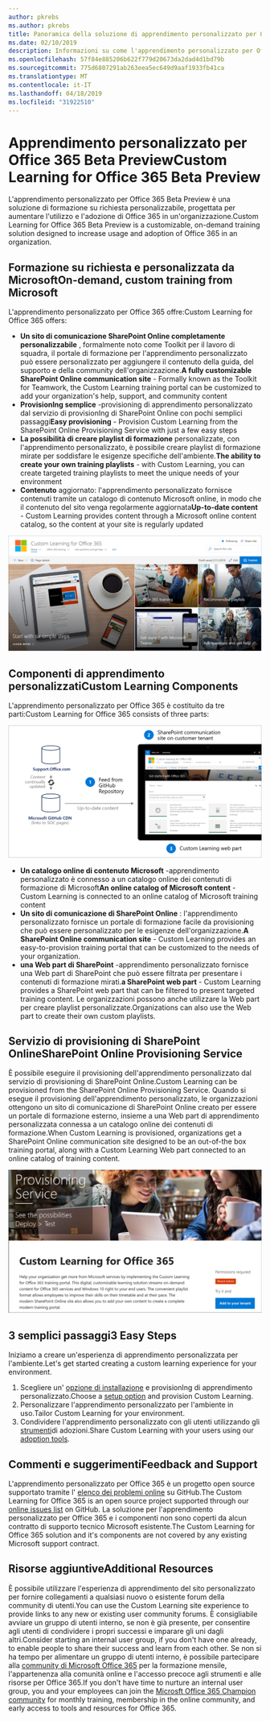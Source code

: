```yaml
---
author: pkrebs
ms.author: pkrebs
title: Panoramica della soluzione di apprendimento personalizzato per Office 365 Open Source
ms.date: 02/10/2019
description: Informazioni su come l'apprendimento personalizzato per Office 365 può accelerare l'utilizzo e l'adozione di Office 365 nell'organizzazione. Le soluzioni disponibili includono una Web part di SharePoint Online personalizzata e un sito di formazione per la comunicazione di SharePoint Online moderno che può essere facilmente eseguito per il provisioning del tenant di Office 365.
ms.openlocfilehash: 57f84e885206b622f779d20673da2dad4d1bd79b
ms.sourcegitcommit: 775d6807291ab263eea5ec649d9aaf1933fb41ca
ms.translationtype: MT
ms.contentlocale: it-IT
ms.lasthandoff: 04/18/2019
ms.locfileid: "31922510"
---
```

# <a name="custom-learning-for-office-365-beta-preview"></a><span data-ttu-id="322c9-104">Apprendimento personalizzato per Office 365 Beta Preview</span><span class="sxs-lookup"><span data-stu-id="322c9-104">Custom Learning for Office 365 Beta Preview</span></span>
<span data-ttu-id="322c9-105">L'apprendimento personalizzato per Office 365 Beta Preview è una soluzione di formazione su richiesta personalizzabile, progettata per aumentare l'utilizzo e l'adozione di Office 365 in un'organizzazione.</span><span class="sxs-lookup"><span data-stu-id="322c9-105">Custom Learning for Office 365 Beta Preview is a customizable, on-demand training solution designed to increase usage and adoption of Office 365 in an organization.</span></span>  

## <a name="on-demand-custom-training-from-microsoft"></a><span data-ttu-id="322c9-106">Formazione su richiesta e personalizzata da Microsoft</span><span class="sxs-lookup"><span data-stu-id="322c9-106">On-demand, custom training from Microsoft</span></span>

<span data-ttu-id="322c9-107">L'apprendimento personalizzato per Office 365 offre:</span><span class="sxs-lookup"><span data-stu-id="322c9-107">Custom Learning for Office 365 offers:</span></span>

- <span data-ttu-id="322c9-108">**Un sito di comunicazione SharePoint Online completamente personalizzabile** , formalmente noto come Toolkit per il lavoro di squadra, il portale di formazione per l'apprendimento personalizzato può essere personalizzato per aggiungere il contenuto della guida, del supporto e della community dell'organizzazione.</span><span class="sxs-lookup"><span data-stu-id="322c9-108">**A fully customizable SharePoint Online communication site** - Formally known as the Toolkit for Teamwork, the Custom Learning training portal can be customized to add your organization's help, support, and community content</span></span>
- <span data-ttu-id="322c9-109">**ProvisionIng semplice** -provisioning di apprendimento personalizzato dal servizio di provisionIng di SharePoint Online con pochi semplici passaggi</span><span class="sxs-lookup"><span data-stu-id="322c9-109">**Easy provisioning** - Provision Custom Learning from the SharePoint Online Provisioning Service with just a few easy steps</span></span>
- <span data-ttu-id="322c9-110">**La possibilità di creare playlist di formazione** personalizzate, con l'apprendimento personalizzato, è possibile creare playlist di formazione mirate per soddisfare le esigenze specifiche dell'ambiente.</span><span class="sxs-lookup"><span data-stu-id="322c9-110">**The ability to create your own training playlists** - with Custom Learning, you can create targeted training playlists to meet the unique needs of your environment</span></span>
- <span data-ttu-id="322c9-111">**Contenuto** aggiornato: l'apprendimento personalizzato fornisce contenuti tramite un catalogo di contenuto Microsoft online, in modo che il contenuto del sito venga regolarmente aggiornata</span><span class="sxs-lookup"><span data-stu-id="322c9-111">**Up-to-date content** - Custom Learning provides content through a Microsoft online content catalog, so the content at your site is regularly updated</span></span>

![CG-Introducing. png](media/cg-introducing.png)

## <a name="custom-learning-components"></a><span data-ttu-id="322c9-113">Componenti di apprendimento personalizzati</span><span class="sxs-lookup"><span data-stu-id="322c9-113">Custom Learning Components</span></span>
<span data-ttu-id="322c9-114">L'apprendimento personalizzato per Office 365 è costituito da tre parti:</span><span class="sxs-lookup"><span data-stu-id="322c9-114">Custom Learning for Office 365 consists of three parts:</span></span> 

![CG-howitworks. png](media/cg-howitworks.png)

- <span data-ttu-id="322c9-116">**Un catalogo online di contenuto Microsoft** -apprendimento personalizzato è connesso a un catalogo online dei contenuti di formazione di Microsoft</span><span class="sxs-lookup"><span data-stu-id="322c9-116">**An online catalog of Microsoft content** - Custom Learning is connected to an online catalog of Microsoft training content</span></span>
- <span data-ttu-id="322c9-117">**Un sito di comunicazione di SharePoint Online** : l'apprendimento personalizzato fornisce un portale di formazione facile da provisioning che può essere personalizzato per le esigenze dell'organizzazione.</span><span class="sxs-lookup"><span data-stu-id="322c9-117">**A SharePoint Online communication site** - Custom Learning provides an easy-to-provision training portal that can be customized to the needs of your organization.</span></span>
- <span data-ttu-id="322c9-118">**una Web part di SharePoint** -apprendimento personalizzato fornisce una Web part di SharePoint che può essere filtrata per presentare i contenuti di formazione mirati.</span><span class="sxs-lookup"><span data-stu-id="322c9-118">**a SharePoint web part** - Custom Learning provides a SharePoint web part that can be filtered to present targeted training content.</span></span> <span data-ttu-id="322c9-119">Le organizzazioni possono anche utilizzare la Web part per creare playlist personalizzate.</span><span class="sxs-lookup"><span data-stu-id="322c9-119">Organizations can also use the Web part to create their own custom playlists.</span></span>

## <a name="sharepoint-online-provisioning-service"></a><span data-ttu-id="322c9-120">Servizio di provisioning di SharePoint Online</span><span class="sxs-lookup"><span data-stu-id="322c9-120">SharePoint Online Provisioning Service</span></span> 
<span data-ttu-id="322c9-121">È possibile eseguire il provisioning dell'apprendimento personalizzato dal servizio di provisioning di SharePoint Online.</span><span class="sxs-lookup"><span data-stu-id="322c9-121">Custom Learning can be provisioned from the SharePoint Online Provisioning Service.</span></span> <span data-ttu-id="322c9-122">Quando si esegue il provisioning dell'apprendimento personalizzato, le organizzazioni ottengono un sito di comunicazione di SharePoint Online creato per essere un portale di formazione esterno, insieme a una Web part di apprendimento personalizzata connessa a un catalogo online dei contenuti di formazione.</span><span class="sxs-lookup"><span data-stu-id="322c9-122">When Custom Learning is provisioned, organizations get a SharePoint Online communication site designed to be an out-of-the box training portal, along with a Custom Learning Web part connected to an online catalog of training content.</span></span> 

![CG-provision. png](media/cg-provision.png)

## <a name="3-easy-steps"></a><span data-ttu-id="322c9-124">3 semplici passaggi</span><span class="sxs-lookup"><span data-stu-id="322c9-124">3 Easy Steps</span></span>
<span data-ttu-id="322c9-125">Iniziamo a creare un'esperienza di apprendimento personalizzata per l'ambiente.</span><span class="sxs-lookup"><span data-stu-id="322c9-125">Let's get started creating a custom learning experience for your environment.</span></span>
1. <span data-ttu-id="322c9-126">Scegliere un' [opzione di installazione](custom_setupoptions.md) e provisionIng di apprendimento personalizzato.</span><span class="sxs-lookup"><span data-stu-id="322c9-126">Choose a [setup option](custom_setupoptions.md) and provision Custom Learning.</span></span>  
2. <span data-ttu-id="322c9-127">Personalizzare l'apprendimento personalizzato per l'ambiente in uso.</span><span class="sxs-lookup"><span data-stu-id="322c9-127">Tailor Custom Learning for your environment.</span></span>
3. <span data-ttu-id="322c9-128">Condividere l'apprendimento personalizzato con gli utenti utilizzando gli [strumenti](driveadoption.md)di adozioni.</span><span class="sxs-lookup"><span data-stu-id="322c9-128">Share Custom Learning with your users using our [adoption tools](driveadoption.md).</span></span>

## <a name="feedback-and-support"></a><span data-ttu-id="322c9-129">Commenti e suggerimenti</span><span class="sxs-lookup"><span data-stu-id="322c9-129">Feedback and Support</span></span>

<span data-ttu-id="322c9-130">L'apprendimento personalizzato per Office 365 è un progetto open source supportato tramite l' [elenco dei problemi online](https://aka.ms/CustomLearningHelp) su GitHub.</span><span class="sxs-lookup"><span data-stu-id="322c9-130">The Custom Learning for Office 365 is an open source project supported through our [online issues list](https://aka.ms/CustomLearningHelp) on GitHub.</span></span> <span data-ttu-id="322c9-131">La soluzione per l'apprendimento personalizzato per Office 365 e i componenti non sono coperti da alcun contratto di supporto tecnico Microsoft esistente.</span><span class="sxs-lookup"><span data-stu-id="322c9-131">The Custom Learning for Office 365 solution and it's components are not covered by any existing Microsoft support contract.</span></span>  

## <a name="additional-resources"></a><span data-ttu-id="322c9-132">Risorse aggiuntive</span><span class="sxs-lookup"><span data-stu-id="322c9-132">Additional Resources</span></span>
<span data-ttu-id="322c9-133">È possibile utilizzare l'esperienza di apprendimento del sito personalizzato per fornire collegamenti a qualsiasi nuovo o esistente forum della community di utenti.</span><span class="sxs-lookup"><span data-stu-id="322c9-133">You can use the Custom Learning site experience to provide links to any new or existing user community forums.</span></span> <span data-ttu-id="322c9-134">È consigliabile avviare un gruppo di utenti interno, se non è già presente, per consentire agli utenti di condividere i propri successi e imparare gli uni dagli altri.</span><span class="sxs-lookup"><span data-stu-id="322c9-134">Consider starting an internal user group, if you don't have one already, to enable people to share their success and learn from each other.</span></span>  <span data-ttu-id="322c9-135">Se non si ha tempo per alimentare un gruppo di utenti interno, è possibile partecipare alla [community di Microsoft Office 365](https://aka.ms/O365Champions) per la formazione mensile, l'appartenenza alla comunità online e l'accesso precoce agli strumenti e alle risorse per Office 365.</span><span class="sxs-lookup"><span data-stu-id="322c9-135">If you don't have time to nurture an internal user group, you and your employees can join the [Microsft Office 365 Champion community](https://aka.ms/O365Champions) for monthly training, membership in the online community, and early access to tools and resources for Office 365.</span></span>